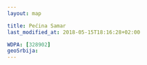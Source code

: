 ```yaml
---
layout: map

title: Pećina Samar
last_modified_at: 2018-05-15T18:16:28+02:00

WDPA: [328902]
geoSrbija:
---
```

